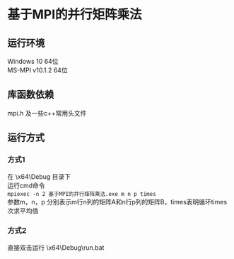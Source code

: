 # 基于MPI的并行矩阵乘法
## 运行环境
Windows 10 64位  
MS-MPI v10.1.2 64位  

## 库函数依赖
mpi.h 及一些c++常用头文件

## 运行方式
### 方式1
在 \\x64\Debug 目录下  
运行cmd命令  
`mpiexec -n 2 基于MPI的并行矩阵乘法.exe m n p times`   
参数m，n，p 分别表示m行n列的矩阵A和n行p列的矩阵B，times表明循环times次求平均值  
### 方式2
直接双击运行 \x64\Debug\run.bat
